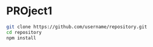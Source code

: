 # PROject1

```bash
git clone https://github.com/username/repository.git
cd repository
npm install


